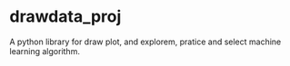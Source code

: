 # drawdata_proj
A python library for draw plot, and explorem, pratice and select machine learning algorithm.
